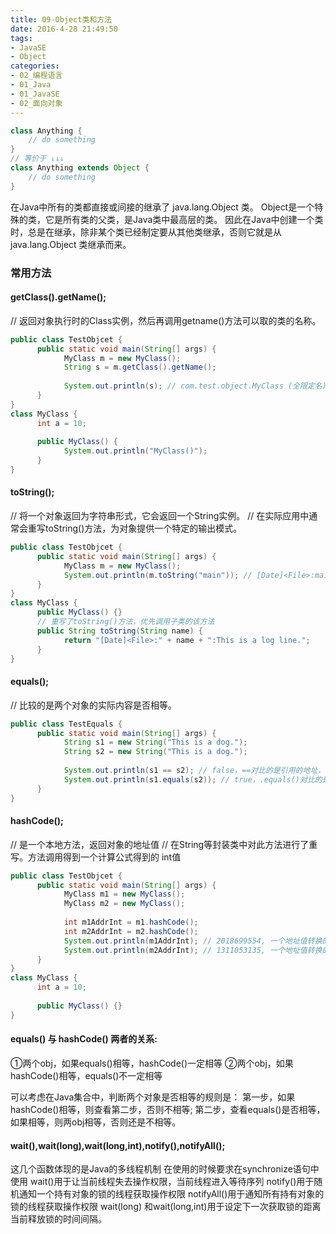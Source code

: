 ```yaml
---
title: 09-Object类和方法
date: 2016-4-28 21:49:50
tags:
- JavaSE
- Object
categories: 
- 02_编程语言
- 01_Java
- 01_JavaSE
- 02_面向对象
---
```


```java
class Anything {
    // do something
}
// 等价于 ↓↓↓
class Anything extends Object {
    // do something
}
```

在Java中所有的类都直接或间接的继承了 java.lang.Object 类。
Object是一个特殊的类，它是所有类的父类，是Java类中最高层的类。
因此在Java中创建一个类时，总是在继承，除非某个类已经制定要从其他类继承，否则它就是从 java.lang.Object 类继承而来。

### 常用方法
#### getClass().getName();
// 返回对象执行时的Class实例，然后再调用getname()方法可以取的类的名称。

```java
public class TestObjcet {
      public static void main(String[] args) {
            MyClass m = new MyClass();
            String s = m.getClass().getName();
            
            System.out.println(s); // com.test.object.MyClass (全限定名)
      }
}
class MyClass {
      int a = 10;
      
      public MyClass() {
            System.out.println("MyClass()");
      }
}
```

#### toString();
// 将一个对象返回为字符串形式，它会返回一个String实例。
// 在实际应用中通常会重写toString()方法，为对象提供一个特定的输出模式。

```java
public class TestObjcet {
      public static void main(String[] args) {
            MyClass m = new MyClass();
            System.out.println(m.toString("main")); // [Date]<File>:main:This is a log line.
      }
}
class MyClass {
      public MyClass() {}
      // 重写了toString()方法，优先调用子类的该方法
      public String toString(String name) {
            return "[Date]<File>:" + name + ":This is a log line.";
      }
}
```

#### equals();
// 比较的是两个对象的实际内容是否相等。

```java
public class TestEquals {
      public static void main(String[] args) {
            String s1 = new String("This is a dog.");
            String s2 = new String("This is a dog.");
            
            System.out.println(s1 == s2); // false，==对比的是引用的地址，两次new必然在堆里的地址不同
            System.out.println(s1.equals(s2)); // true，.equals()对比的是地址里的内容，所以内容是一样的
      }
}
```

#### hashCode();
// 是一个本地方法，返回对象的地址值
//  在String等封装类中对此方法进行了重写。方法调用得到一个计算公式得到的 int值
```java
public class TestObjcet {
      public static void main(String[] args) {
            MyClass m1 = new MyClass();
            MyClass m2 = new MyClass();
            
            int m1AddrInt = m1.hashCode();
            int m2AddrInt = m2.hashCode();
            System.out.println(m1AddrInt); // 2018699554, 一个地址值转换的int值
            System.out.println(m2AddrInt); // 1311053135, 一个地址值转换的int值
      }
}
class MyClass {
      int a = 10;
      
      public MyClass() {}
}
```
#### equals() 与 hashCode() 两者的关系:
①两个obj，如果equals()相等，hashCode()一定相等
②两个obj，如果hashCode()相等，equals()不一定相等

可以考虑在Java集合中，判断两个对象是否相等的规则是：
第一步，如果hashCode()相等，则查看第二步，否则不相等;
第二步，查看equals()是否相等，如果相等，则两obj相等，否则还是不相等。

#### wait(),wait(long),wait(long,int),notify(),notifyAll();
这几个函数体现的是Java的多线程机制
在使用的时候要求在synchronize语句中使用
wait()用于让当前线程失去操作权限，当前线程进入等待序列
notify()用于随机通知一个持有对象的锁的线程获取操作权限
notifyAll()用于通知所有持有对象的锁的线程获取操作权限
wait(long) 和wait(long,int)用于设定下一次获取锁的距离当前释放锁的时间间隔。